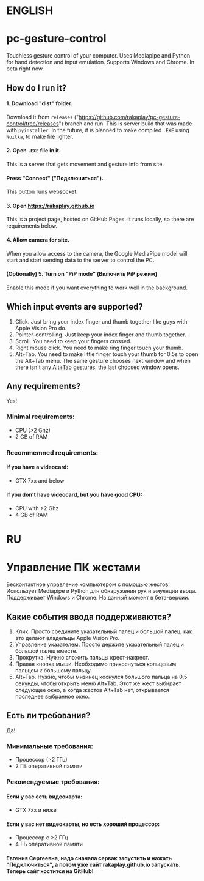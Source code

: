 
# ENGLISH
# pc-gesture-control
 Touchless gesture control of your computer. Uses Mediapipe and Python for hand detection and input emulation. Supports Windows and Chrome. In beta right now.
## How do I run it? 
#### 1. Download "dist" folder. 
Download it from `releases` ("https://github.com/rakaplay/pc-gesture-control/tree/releases") branch and run. This is server build that was made with `pyinstaller`. In the future, it is planned to make compiled `.EXE` using `Nuitka`, to make file lighter. 
#### 2. Open `.EXE` file in it. 
This is a server that gets movement and gesture info from site. 
#### Press "Connect" ("Подключиться").
This button runs websocket. 
#### 3. Open https://rakaplay.github.io 
This is a project page, hosted on GitHub Pages. It runs locally, so there are requirements below. 
#### 4. Allow camera for site.
When you allow access to the camera, the Google MediaPipe model will start and start sending data to the server to control the PC. 
#### (Optionally) 5. Turn on "PiP mode" (Включить PiP режим)
Enable this mode if you want everything to work well in the background. 
## Which input events are supported?
1. Click. Just bring your index finger and thumb together like guys with Apple Vision Pro do.
2. Pointer-controlling. Just keep your index finger and thumb together.
3. Scroll. You need to keep your fingers crossed.
4. Right mouse click. You need to make ring finger touch your thumb.
5. Alt+Tab. You need to make little finger touch your thumb for 0.5s to open the Alt+Tab menu. The same gesture chooses next window and when there isn't any Alt+Tab gestures, the last choosed window opens.
## Any requirements?
Yes!
### Minimal requirements:
-  CPU (>2 Ghz)
-  2 GB of RAM
### Recommemned requirements:
#### If you have a videocard:
-  GTX 7xx and below
#### If you don't have videocard, but you have good CPU:
-  CPU with >2 Ghz
-  4 GB of RAM




# RU
# Управление ПК жестами
Бесконтактное управление компьютером с помощью жестов. Использует Mediapipe и Python для обнаружения рук и эмуляции ввода. Поддерживает Windows и Chrome. На данный момент в бета-версии.

## Какие события ввода поддерживаются?
1. Клик. Просто соедините указательный палец и большой палец, как это делают владельцы Apple Vision Pro.
2. Управление указателем. Просто держите указательный палец и большой палец вместе.
3. Прокрутка. Нужно сложить пальцы крест-накрест.
4. Правая кнопка мыши. Необходимо прикоснуться кольцевым пальцем к большому пальцу.
5. Alt+Tab. Нужно, чтобы мизинец коснулся большого пальца на 0,5 секунды, чтобы открыть меню Alt+Tab. Этот же жест выбирает следующее окно, а когда жестов Alt+Tab нет, открывается последнее выбранное окно.

## Есть ли требования?
Да!

### Минимальные требования:
-  Процессор (>2 ГГц)
-  2 ГБ оперативной памяти

### Рекомендуемые требования:
#### Если у вас есть видеокарта:
-  GTX 7xx и ниже

#### Если у вас нет видеокарты, но есть хороший процессор:
-  Процессор с >2 ГГц
-  4 ГБ оперативной памяти
#### Евгения Сергеевна, надо сначала сервак запустить и нажать "Подключиться", а потом уже сайт rakaplay.github.io запускать. Теперь сайт хостится на GitHub! 
